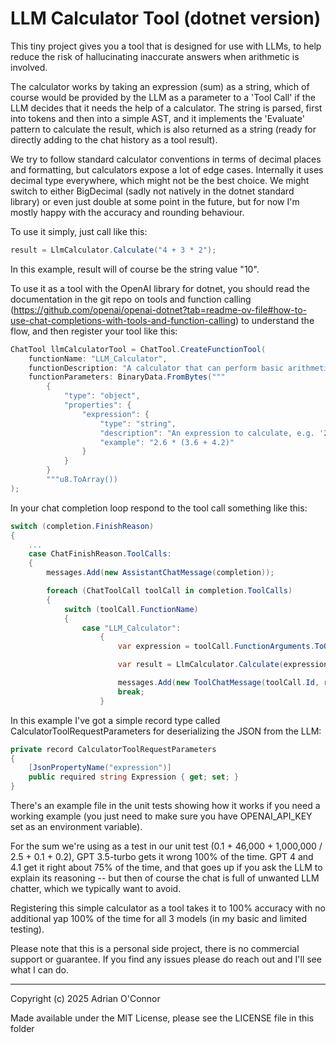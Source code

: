 # LLM Calculator Tool (dotnet version)

This tiny project gives you a tool that is designed for use with LLMs, to help reduce the risk of hallucinating inaccurate answers when arithmetic is involved.

The calculator works by taking an expression (sum) as a string, which of course would be provided by the LLM as a parameter to a 'Tool Call' if the LLM decides that it needs the help of a calculator. The string is parsed, first into tokens and then into a simple AST, and it implements the 'Evaluate' pattern to calculate the result, which is also returned as a string (ready for directly adding to the chat history as a tool result).

We try to follow standard calculator conventions in terms of decimal places and formatting, but calculators expose a lot of edge cases. Internally it uses decimal type everywhere, which might not be the best choice. We might switch to either BigDecimal (sadly not natively in the dotnet standard library) or even just double at some point in the future, but for now I'm mostly happy with the accuracy and rounding behaviour.

To use it simply, just call like this:

```csharp
result = LlmCalculator.Calculate("4 + 3 * 2");
```

In this example, result will of course be the string value "10".

To use it as a tool with the OpenAI library for dotnet, you should read the documentation in the git repo on tools and function calling (https://github.com/openai/openai-dotnet?tab=readme-ov-file#how-to-use-chat-completions-with-tools-and-function-calling) to understand the flow, and then register your tool like this:

```csharp
ChatTool llmCalculatorTool = ChatTool.CreateFunctionTool(
    functionName: "LLM_Calculator",
    functionDescription: "A calculator that can perform basic arithmetic operations for use by LLMs",
    functionParameters: BinaryData.FromBytes("""
        {
            "type": "object",
            "properties": {
                "expression": {
                    "type": "string",
                    "description": "An expression to calculate, e.g. '2 * (-3 + 4) / 3'. You can call sin, cos and tan functions (including asin, sinh and asinh etc) if required, but note that they always work in radians so you might need to include a suitable conversion from degrees. You can use constants PI, E, LN2, LOG2E, LOG10E, SQRT1_2 and SQRT2 if required.",
                    "example": "2.6 * (3.6 + 4.2)"
                }
            }
        }
        """u8.ToArray())
);
```

In your chat completion loop respond to the tool call something like this:

```csharp
switch (completion.FinishReason)
{
    ...
    case ChatFinishReason.ToolCalls:
    {
        messages.Add(new AssistantChatMessage(completion));

        foreach (ChatToolCall toolCall in completion.ToolCalls)
        {
            switch (toolCall.FunctionName)
            {
                case "LLM_Calculator":
                    {
                        var expression = toolCall.FunctionArguments.ToObjectFromJson<CalculatorToolRequestParameters>()!.Expression;

                        var result = LlmCalculator.Calculate(expression);

                        messages.Add(new ToolChatMessage(toolCall.Id, result));
                        break;
                    }

```

In this example I've got a simple record type called CalculatorToolRequestParameters for deserializing the JSON from the LLM:

```csharp
private record CalculatorToolRequestParameters
{
    [JsonPropertyName("expression")]
    public required string Expression { get; set; }
}
```

There's an example file in the unit tests showing how it works if you need a working example (you just need to make sure you have OPENAI_API_KEY set as an environment variable).

For the sum we're using as a test in our unit test (0.1 + 46,000 + 1,000,000 / 2.5 + 0.1 + 0.2), GPT 3.5-turbo gets it wrong 100% of the time. GPT 4 and 4.1 get it right about 75% of the time, and that goes up if you ask the LLM to explain its reasoning -- but then of course the chat is full of unwanted LLM chatter, which we typically want to avoid.

Registering this simple calculator as a tool takes it to 100% accuracy with no additional yap 100% of the time for all 3 models (in my basic and limited testing).

Please note that this is a personal side project, there is no commercial support or guarantee. If you find any issues please do reach out and I'll see what I can do.

---

Copyright (c) 2025 Adrian O'Connor

Made available under the MIT License, please see the LICENSE file in this folder